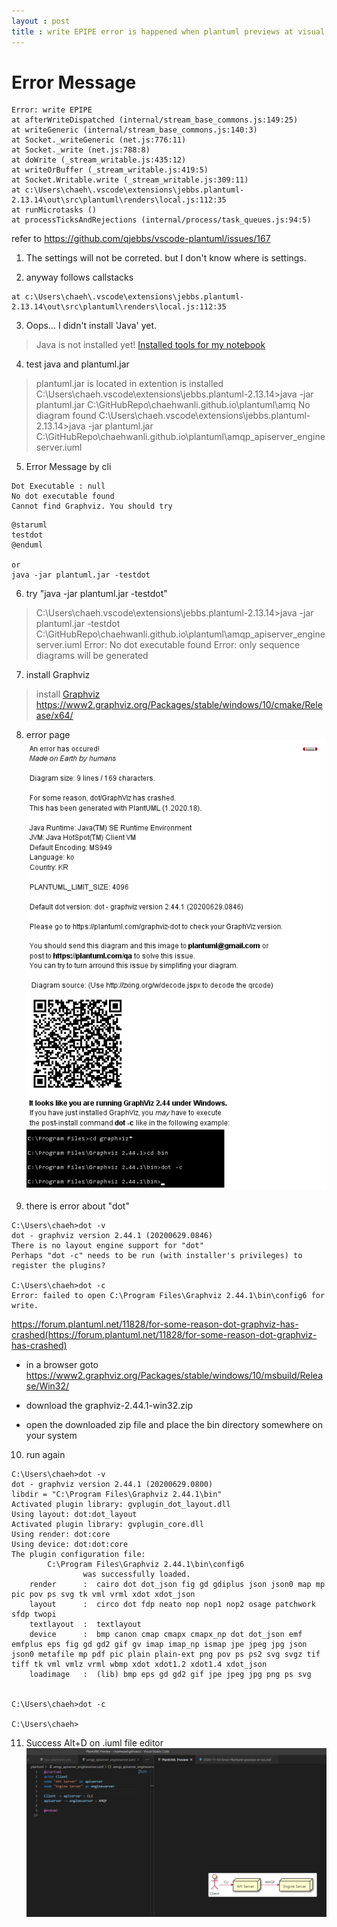 ```yaml
---
layout : post
title : write EPIPE error is happened when plantuml previews at visual studio code
---
```


# Error Message
```
Error: write EPIPE
at afterWriteDispatched (internal/stream_base_commons.js:149:25)
at writeGeneric (internal/stream_base_commons.js:140:3)
at Socket._writeGeneric (net.js:776:11)
at Socket._write (net.js:788:8)
at doWrite (_stream_writable.js:435:12)
at writeOrBuffer (_stream_writable.js:419:5)
at Socket.Writable.write (_stream_writable.js:309:11)
at c:\Users\chaeh\.vscode\extensions\jebbs.plantuml-2.13.14\out\src\plantuml\renders\local.js:112:35
at runMicrotasks ()
at processTicksAndRejections (internal/process/task_queues.js:94:5)
```

refer to https://github.com/qjebbs/vscode-plantuml/issues/167

1. The settings will not be correted. but I don't know where is settings.

2. anyway follows callstacks
```
at c:\Users\chaeh\.vscode\extensions\jebbs.plantuml-2.13.14\out\src\plantuml\renders\local.js:112:35
```
3. Oops... I didn't install 'Java' yet.
> Java is not installed yet!
[Installed tools for my notebook](https://chaehwanli.github.io/2020/11/03/Installed-tools-for-my-notebook/)

4. test java and plantuml.jar
> plantuml.jar is located in extention is installed 
> C:\Users\chaeh\.vscode\extensions\jebbs.plantuml-2.13.14>java -jar plantuml.jar C:\GitHubRepo\chaehwanli.github.io\plantuml\amq
No diagram found
> C:\Users\chaeh\.vscode\extensions\jebbs.plantuml-2.13.14>java -jar plantuml.jar C:\GitHubRepo\chaehwanli.github.io\plantuml\amqp_apiserver_engineserver.iuml


5. Error Message by cli
```
Dot Executable : null
No dot executable found 
Cannot find Graphviz. You should try
```

```
@staruml
testdot
@enduml

or
java -jar plantuml.jar -testdot
```

6. try "java -jar plantuml.jar -testdot"
> C:\Users\chaeh\.vscode\extensions\jebbs.plantuml-2.13.14>java -jar plantuml.jar -testdot C:\GitHubRepo\chaehwanli.github.io\plantuml\amqp_apiserver_engineserver.iuml
> Error: No dot executable found
> Error: only sequence diagrams will be generated

7. install Graphviz
> install [Graphviz](https://graphviz.org/download/)
> https://www2.graphviz.org/Packages/stable/windows/10/cmake/Release/x64/

8. error page
![error page](..\images\graphviz_dot_error_2.png)

9. there is error about "dot"
```
C:\Users\chaeh>dot -v
dot - graphviz version 2.44.1 (20200629.0846)
There is no layout engine support for "dot"
Perhaps "dot -c" needs to be run (with installer's privileges) to register the plugins?

C:\Users\chaeh>dot -c
Error: failed to open C:\Program Files\Graphviz 2.44.1\bin\config6 for write.
```
https://forum.plantuml.net/11828/for-some-reason-dot-graphviz-has-crashed(https://forum.plantuml.net/11828/for-some-reason-dot-graphviz-has-crashed)

- in a browser goto https://www2.graphviz.org/Packages/stable/windows/10/msbuild/Release/Win32/

- download the graphviz-2.44.1-win32.zip

- open the downloaded zip file and place the bin directory somewhere on your system

10. run again
```
C:\Users\chaeh>dot -v
dot - graphviz version 2.44.1 (20200629.0800)
libdir = "C:\Program Files\Graphviz 2.44.1\bin"
Activated plugin library: gvplugin_dot_layout.dll
Using layout: dot:dot_layout
Activated plugin library: gvplugin_core.dll
Using render: dot:core
Using device: dot:dot:core
The plugin configuration file:
        C:\Program Files\Graphviz 2.44.1\bin\config6
                was successfully loaded.
    render      :  cairo dot dot_json fig gd gdiplus json json0 map mp pic pov ps svg tk vml vrml xdot xdot_json
    layout      :  circo dot fdp neato nop nop1 nop2 osage patchwork sfdp twopi
    textlayout  :  textlayout
    device      :  bmp canon cmap cmapx cmapx_np dot dot_json emf emfplus eps fig gd gd2 gif gv imap imap_np ismap jpe jpeg jpg json json0 metafile mp pdf pic plain plain-ext png pov ps ps2 svg svgz tif tiff tk vml vmlz vrml wbmp xdot xdot1.2 xdot1.4 xdot_json
    loadimage   :  (lib) bmp eps gd gd2 gif jpe jpeg jpg png ps svg


C:\Users\chaeh>dot -c

C:\Users\chaeh>
```

11. Success
Alt+D on .iuml file editor
![success](..\images\plantuml_preview_in_vsc.png)